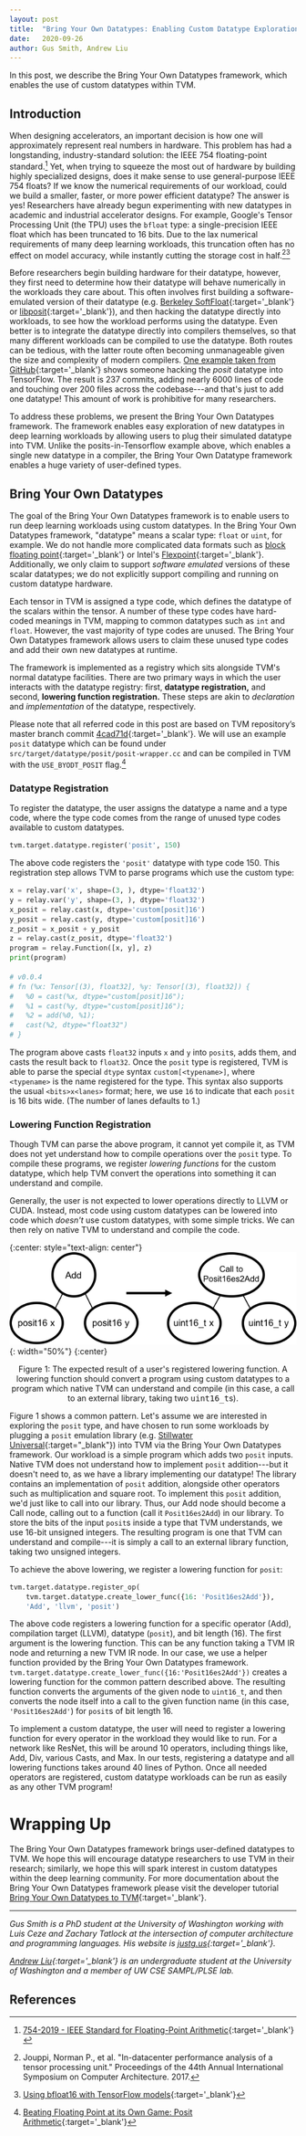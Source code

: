 ```yaml
---
layout: post
title:  "Bring Your Own Datatypes: Enabling Custom Datatype Exploration in TVM"
date:   2020-09-26
author: Gus Smith, Andrew Liu
---
```


In this post, we describe the Bring Your Own Datatypes framework, which enables the use of custom datatypes within TVM.

## Introduction

When designing accelerators, an important decision is how one will approximately represent real numbers in hardware.
This problem has had a longstanding, industry-standard solution: the IEEE 754 floating-point standard.[^ieee]
Yet,
  when trying to squeeze
  the most out of hardware
  by building highly specialized designs,
  does it make sense to use
  general-purpose IEEE 754 floats?
If we know the numerical requirements
  of our workload,
  could we build a smaller,
  faster,
  or more power efficient datatype?
The answer is yes!
Researchers have already begun experimenting with new datatypes in academic and industrial accelerator designs.
For example, Google's Tensor Processing Unit (the TPU) uses the `bfloat` type: a single-precision IEEE float which has been truncated to 16 bits.
Due to the lax numerical requirements
  of many deep learning workloads,
  this truncation often has no effect
  on model accuracy,
  while instantly cutting the storage cost
  in half.[^jouppi2017datacenter][^tensorflowbfloat]

Before researchers begin building hardware for their datatype, however, they first need to determine how their datatype will behave numerically in the workloads they care about.
This often involves first building a software-emulated version of their datatype
  (e.g. [Berkeley SoftFloat](http://www.jhauser.us/arithmetic/SoftFloat.html){:target='_blank'} or [libposit](https://github.com/cjdelisle/libposit){:target='_blank'}),
  and then hacking the datatype directly into workloads,
  to see how the workload performs
  using the datatype.
Even better
  is to integrate the datatype 
  directly into compilers themselves,
  so that many different workloads
  can be compiled
  to use the datatype.
Both routes can be tedious, with the latter route often becoming unmanageable given the size and complexity of modern compilers.
[One example taken from GitHub](https://github.com/xman/tensorflow){:target='_blank'} shows someone hacking the *posit* datatype into TensorFlow.
The result is 237 commits, adding nearly 6000 lines of code and touching over 200 files across the codebase---and that's just to add one datatype!
This amount of work is prohibitive for many researchers.

To address these problems, we present the Bring Your Own Datatypes framework.
The framework enables easy exploration of new datatypes in deep learning workloads by allowing users to plug their simulated datatype into TVM.
Unlike the posits-in-Tensorflow example above, which enables a single new datatype in a compiler, the Bring Your Own Datatype framework enables a huge variety of user-defined types.


## Bring Your Own Datatypes

The goal of the Bring Your Own Datatypes framework
  is to enable users to run deep learning workloads
  using custom datatypes.
In the Bring Your Own Datatypes framework,
  "datatype" means a scalar type:
  `float`
  or `uint`, for example.
We do not handle more complicated data formats
  such as [block floating point](https://en.wikipedia.org/wiki/Block_floating_point){:target='_blank'}
  or Intel's [Flexpoint](https://arxiv.org/abs/1711.02213){:target='_blank'}.
Additionally,
  we only claim to support
  *software emulated* versions of these scalar datatypes;
  we do not explicitly support compiling and running on custom datatype hardware.


Each tensor in TVM
  is assigned a type code,
  which defines the datatype of the scalars
  within the tensor.
A number of these type codes
  have hard-coded meanings in TVM,
  mapping to common datatypes
  such as `int` and `float`.
However,
  the vast majority of type codes
  are unused.
The Bring Your Own Datatypes framework
  allows users to 
  claim these unused type codes
  and add their own new datatypes
  at runtime.

The framework is implemented as
  a registry 
  which sits alongside
  TVM's normal datatype facilities.
There are two primary ways
  in which the user interacts with
  the datatype registry:
  first, **datatype registration,**
  and second, **lowering function registration.**
These steps are akin to
  *declaration* and *implementation* of the datatype,
  respectively.

Please note that all referred code in this post are based on TVM repository’s master branch commit [4cad71d](https://github.com/apache/incubator-tvm/tree/4cad71d19fda6d8f7b750c791284c6dfdddf1f07){:target='_blank'}. We will use an example `posit` datatype which can be found under `src/target/datatype/posit/posit-wrapper.cc` and can be compiled in TVM with the `USE_BYODT_POSIT` flag.[^posit]
  
### Datatype Registration

To register the datatype,
  the user assigns the datatype
  a name and a type code,
  where the type code comes from
  the range of unused type codes
  available to custom datatypes.
```python
tvm.target.datatype.register('posit', 150)
```
The above code registers
  the `'posit'` datatype
  with type code 150.
This registration step
  allows TVM to parse programs
  which use the custom type:
```python
x = relay.var('x', shape=(3, ), dtype='float32')
y = relay.var('y', shape=(3, ), dtype='float32')
x_posit = relay.cast(x, dtype='custom[posit]16')
y_posit = relay.cast(y, dtype='custom[posit]16')
z_posit = x_posit + y_posit
z = relay.cast(z_posit, dtype='float32')
program = relay.Function([x, y], z)
print(program)

# v0.0.4
# fn (%x: Tensor[(3), float32], %y: Tensor[(3), float32]) {
#   %0 = cast(%x, dtype="custom[posit]16");
#   %1 = cast(%y, dtype="custom[posit]16");
#   %2 = add(%0, %1);
#   cast(%2, dtype="float32")
# }
```
The program above
  casts `float32` inputs `x` and `y`
  into `posit`s,
  adds them,
  and casts the result back to `float32`.
Once the `posit` type is registered,
  TVM is able to parse the special `dtype` syntax
  `custom[<typename>]`,
  where `<typename>` is the name registered for the type.
This syntax also supports the usual
  `<bits>x<lanes>` format;
  here, we use `16` to indicate that
  each `posit` is 16 bits wide.
(The number of lanes
  defaults to 1.)
  
### Lowering Function Registration

Though TVM can parse the above program,
  it cannot yet compile it,
  as TVM does not yet understand 
  how to compile operations 
  over the `posit` type.
To compile these programs,
  we register *lowering functions* for the custom datatype,
  which help TVM convert the operations
  into something it can understand and compile.

Generally, the user is not expected to 
  lower operations
  directly to LLVM or CUDA.
Instead, most code using custom datatypes
  can be lowered into code which *doesn't* use custom datatypes,
  with some simple tricks.
We can then rely on native TVM
  to understand and compile the code.

{:center: style="text-align: center"}
![A lowering function lowering an add over `posit`s to a library call over `uint16_t`s](/images/bring-your-own-datatypes/lowering.png){: width="50%"}
{:center}
<center>
Figure 1: The expected result of a user's registered lowering function. A lowering function should convert a program using custom datatypes to a program which native TVM can understand and compile (in this case, a call to an external library, taking two <tt>uint16_t</tt>s).
</center> <p></p>

Figure 1 shows a common pattern.
Let's assume we are
  interested in exploring the `posit` type,
  and have chosen to run some workloads
  by plugging a `posit` emulation library (e.g. [Stillwater Universal](https://github.com/stillwater-sc/universal){:target="_blank"}) into TVM
  via the Bring Your Own Datatypes framework.
Our workload is a simple program
  which adds two `posit` inputs.
Native TVM does not understand
  how to implement `posit` addition---but it doesn't need to,
  as we have a library implementing our datatype!
The library contains an implementation of `posit` addition,
  alongside other operators such as multiplication and square root.
To implement this `posit` addition,
  we'd just like to call into our library.
Thus, our Add node should become a Call node,
  calling out to a function (call it `Posit16es2Add`) in our library.
To store the bits of the input `posit`s
  inside a type that TVM understands,
  we use 16-bit unsigned integers.
The resulting program 
  is one that TVM can understand and compile---it
  is simply a call to an external library function,
  taking two unsigned integers.
  
To achieve the above lowering,
  we register a lowering function
  for `posit`:
```python
tvm.target.datatype.register_op(
    tvm.target.datatype.create_lower_func({16: 'Posit16es2Add'}),
    'Add', 'llvm', 'posit')
```
The above code registers
  a lowering function
  for a specific operator (Add),
  compilation target (LLVM),
  datatype (`posit`), and bit length (16).
The first argument
  is the lowering function.
This can be any function
  taking a TVM IR node
  and returning a new TVM IR node.
In our case,
  we use a helper function
  provided by the Bring Your Own Datatypes framework.
`tvm.target.datatype.create_lower_func({16:'Posit16es2Add'})`
  creates a lowering function
  for the common pattern described above.
The resulting function
  converts the arguments of the given node
  to `uint16_t`,
  and then converts the node itself
  into a call to the given function name
  (in this case, `'Posit16es2Add'`) for `posit`s of bit length 16.

To implement a custom datatype,
  the user will need to register
  a lowering function for every operator
  in the workload they would like to run.
For a network like ResNet,
  this will be around 10 operators,
  including things like, Add, Div, various Casts, and Max.
In our tests,
  registering a datatype
  and all lowering functions
  takes around 40 lines of Python.
Once all needed operators
  are registered,
  custom datatype workloads
  can be run
  as easily as
  any other TVM program!

# Wrapping Up
  
The Bring Your Own Datatypes framework
  brings user-defined datatypes to TVM.
We hope this will encourage datatype researchers
  to use TVM in their research;
  similarly,
  we hope this will spark interest
  in custom datatypes
  within the deep learning community.
For more documentation about the Bring Your Own Datatypes framework
  please visit the developer tutorial [Bring Your Own Datatypes to TVM](https://tvm.apache.org/docs/tutorials/dev/bring_your_own_datatypes.html#sphx-glr-tutorials-dev-bring-your-own-datatypes-py){:target='_blank'}.

  
---

*Gus Smith is a PhD student at the University of Washington working with Luis Ceze and Zachary Tatlock at the intersection of computer architecture and programming languages. His website is [justg.us](https://justg.us){:target='_blank'}.*

*[Andrew Liu](https://github.com/hypercubestart){:target='_blank'} is an undergraduate student at the University of Washington and a member of UW CSE SAMPL/PLSE lab.*

## References

[^ieee]: [754-2019 - IEEE Standard for Floating-Point Arithmetic](https://standards.ieee.org/standard/754-2019.html){:target='_blank'}
[^jouppi2017datacenter]: Jouppi, Norman P., et al. "In-datacenter performance analysis of a tensor processing unit." Proceedings of the 44th Annual International Symposium on Computer Architecture. 2017.
[^tensorflowbfloat]: [Using bfloat16 with TensorFlow models](https://cloud.google.com/tpu/docs/bfloat16){:target='_blank'}
[^posit]: [Beating Floating Point at its Own Game: Posit Arithmetic](https://posithub.org/docs/BeatingFloatingPoint.pdf){:target='_blank'}